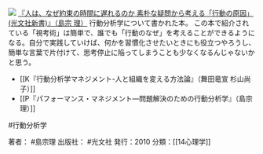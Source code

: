 
[![](https://images-fe.ssl-images-amazon.com/images/I/313dbBNEcDL._SL160_.jpg)](http://www.amazon.co.jp/exec/obidos/ASIN/4334035795/choiyaki81-22/ref=nosim)
[『人は、なぜ約束の時間に遅れるのか 素朴な疑問から考える「行動の原因」 (光文社新書)』（島宗 理）](http://www.amazon.co.jp/exec/obidos/ASIN/4334035795/choiyaki81-22/ref=nosim)
行動分析学について書かれた本。
この本で紹介されている「視考術」は簡単で、誰でも「行動のなぜ」を考えることができるようになる。自分で実践していけば、何かを習慣化させたいときにも役立つやろうし、簡単な言葉で片付けて、思考停止に陥ってしまうことも少なくなるんじゃないかと思う。

- [[K『行動分析学マネジメント-人と組織を変える方法論』（舞田竜宣 杉山尚子）]]
- [[P『パフォーマンス・マネジメント―問題解決のための行動分析学』（島宗理）]]

#行動分析学 

著者： #島宗理 
出版社： #光文社
発行：2010
分類：[[14心理学]]